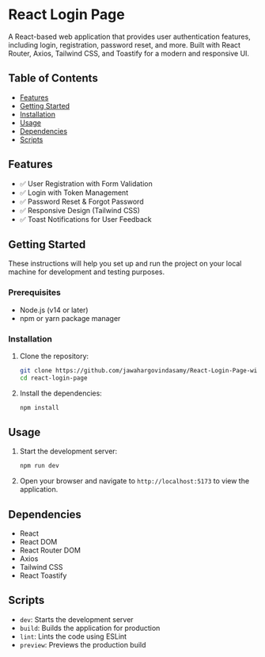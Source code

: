 # React Login Page

A React-based web application that provides user authentication features, including login, registration, password reset, and more. Built with React Router, Axios, Tailwind CSS, and Toastify for a modern and responsive UI.

## Table of Contents

- [Features](#features)
- [Getting Started](#getting-started)
- [Installation](#installation)
- [Usage](#usage)
- [Dependencies](#dependencies)
- [Scripts](#scripts)

## Features

- ✅ User Registration with Form Validation
- ✅ Login with Token Management
- ✅ Password Reset & Forgot Password
- ✅ Responsive Design (Tailwind CSS)
- ✅ Toast Notifications for User Feedback

## Getting Started

These instructions will help you set up and run the project on your local machine for development and testing purposes.

### Prerequisites

- Node.js (v14 or later)
- npm or yarn package manager

### Installation

1. Clone the repository:
   ```bash
   git clone https://github.com/jawahargovindasamy/React-Login-Page-with-Forgot-Password.git
   cd react-login-page
   ```

2. Install the dependencies:
   ```bash
   npm install
   ```

## Usage

1. Start the development server:
   ```bash
   npm run dev
   ```

2. Open your browser and navigate to `http://localhost:5173` to view the application.


## Dependencies

- React
- React DOM
- React Router DOM
- Axios
- Tailwind CSS
- React Toastify

## Scripts

- `dev`: Starts the development server
- `build`: Builds the application for production
- `lint`: Lints the code using ESLint
- `preview`: Previews the production build

